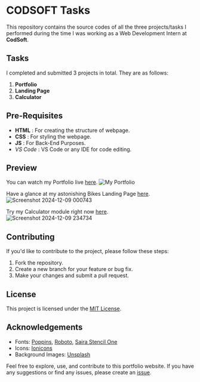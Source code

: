 # CODSOFT Tasks
This repository contains the source codes of all the three projects/tasks I performed during the time I was working as a Web Development Intern at **CodSoft**.

## Tasks
I completed and submitted 3 projects in total. They are as follows:

1. **Portfolio**
2. **Landing Page**
3. **Calculator**

## Pre-Requisites
- **HTML**    : For creating the structure of webpage.
- **CSS**     : For styling the webpage.
- **JS**      : For Back-End Purposes.
- *VS Code* : VS Code or any IDE for code editing.

## Preview
You can watch my Portfolio live [here](https://bhavy-upreti-port-folio.netlify.app/).
![My Portfolio](https://github.com/user-attachments/assets/bebed12e-6447-4759-bf90-21d92eb2cd86)

Have a glance at my astonishing Bikes Landing Page [here](https://bhavy-upreti-landing-page.netlify.app/).
![Screenshot 2024-12-09 000743](https://github.com/user-attachments/assets/2d6ecbed-da76-48c6-a632-41275c639b5d)

Try my Calculator module right now [here](https://bhavy-upreti-calculator.netlify.app/).
![Screenshot 2024-12-09 234734](https://github.com/user-attachments/assets/3d3ec926-d51d-4f98-889f-11506a2eac65)

## Contributing

If you'd like to contribute to the project, please follow these steps:

1. Fork the repository.
2. Create a new branch for your feature or bug fix.
3. Make your changes and submit a pull request.

## License

This project is licensed under the [MIT License](LICENSE).

## Acknowledgements

- Fonts: [Poppins](https://fonts.google.com/specimen/Poppins), [Roboto](https://fonts.google.com/specimen/Roboto), [Saira Stencil One](https://fonts.google.com/specimen/Saira+Stencil+One)
- Icons: [Ionicons](https://ionicons.com/)
- Background Images: [Unsplash](https://unsplash.com/)

Feel free to explore, use, and contribute to this portfolio website. If you have any suggestions or find any issues, please create an [issue](https://github.com/bhavyup/CODSOFT/issues).

